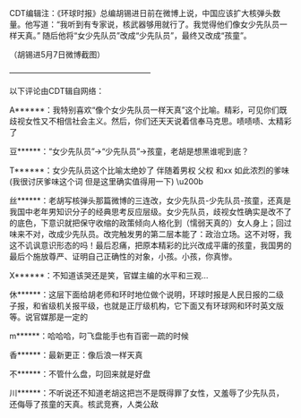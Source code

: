 CDT编辑注：《环球时报》总编胡锡进日前在微博上说，中国应该扩大核弹头数量。他写道：“我听到有专家说，核武器够用就行了。我觉得他们像女少先队员一样天真。” 随后他将“女少先队员”改成“少先队员”，最终又改成“孩童”。

（胡锡进5月7日微博截图）

——————————————————

以下评论由CDT辑自网络：

A******：我特别喜欢“像个女少先队员一样天真”这个比喻。精彩，可见你们既歧视女性又不相信社会主义。然后，你们还天天说着信奉马克思。啧啧啧、太精彩了

豆******：“女少先队员”→“少先队员”→孩童，老胡是想黑谁呢到底？

T******：女少先队员这个比喻太绝妙了 伴随着男权 父权 和xx 如此浓烈的爹味(我很讨厌爹味这个词 但是这里确实值得用一下) \u200b

丝******：老胡写核弹头那篇微博的三连改，女少先队员-少先队员-孩童，还真是我国中老年男知识分子的经典思考反应层级。女少先队员，歧视女性确实是改不了的底色，下意识就把保守收缩的政策倾向人格化到（懦弱天真的）女人身上；回过味来不对，改成少先队员。改完触发男的第二层本能了：政治立场。这不对呀，我这不讥讽意识形态的吗！最后忍痛，把原本精彩的比兴改成平庸的孩童，我国男的最后个施放尊严、证明自己正确性的对象，小孩。小孩，你真惨。

X******：不知道该哭还是笑，官媒主编的水平和三观…

休******：这层下面给胡老师和环时地位做个说明，环球时报是人民日报的二级子报，和省级机关报平级，也就是正厅级机构，它下面又有环球网和环时英文版等。说官媒那是一定的

m******：哈哈哈，叼飞盘能手也有百密一疏的时候

香******：最新更正：像后浪一样天真

不******：不管什么盘，叼回来就是好盘

川******：不听说还不知道老胡这把岂不是既得罪了女性，又羞辱了少先队员，还侮辱了孩童的天真。核武竞赛，人类公敌


